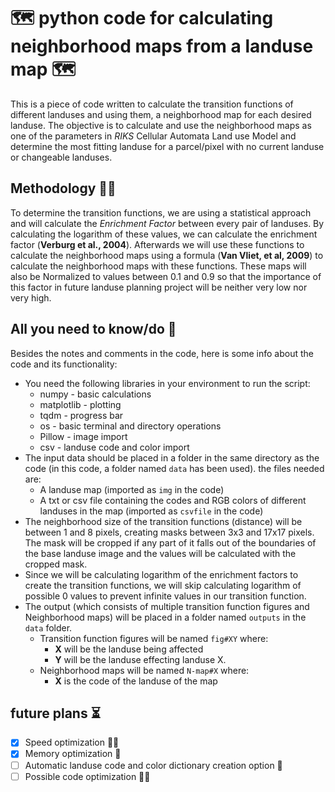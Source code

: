 # 🗺 **python code for calculating neighborhood maps from a landuse map** 🗺

This is a piece of code written to calculate the transition functions of different landuses and using them, a neighborhood map for each desired landuse. The objective is to calculate and use the neighborhood maps as one of the parameters in _RIKS_ Cellular Automata Land use Model and determine the most fitting landuse for a parcel/pixel with no current landuse or changeable landuses.

## Methodology 👨‍🔬

To determine the transition functions, we are using a statistical approach and will calculate the _Enrichment Factor_ between every pair of landuses. By calculating the logarithm of these values, we can calculate the enrichment factor (**Verburg et al., 2004**).
Afterwards we will use these functions to calculate the neighborhood maps using a formula (**Van Vliet, et al, 2009**) to calculate the neighborhood maps with these functions.
These maps will also be Normalized to values between 0.1 and 0.9 so that the importance of this factor in future landuse planning project will be neither very low nor very high.

## All you need to know/do 🤔

Besides the notes and comments in the code, here is some info about the code and its functionality:

- You need the following libraries in your environment to run the script:
  - numpy - basic calculations
  - matplotlib - plotting
  - tqdm - progress bar
  - os - basic terminal and directory operations
  - Pillow - image import
  - csv - landuse code and color import
- The input data should be placed in a folder in the same directory as the code (in this code, a folder named `data` has been used). the files needed are:
  - A landuse map (imported as `img` in the code)
  - A txt or csv file containing the codes and RGB colors of different landuses in the map (imported as `csvfile` in the code)
- The neighborhood size of the transition functions (distance) will be between 1 and 8 pixels, creating masks between 3x3 and 17x17 pixels. The mask will be cropped if any part of it falls out of the boundaries of the base landuse image and the values will be calculated with the cropped mask.
- Since we will be calculating logarithm of the enrichment factors to create the transition functions, we will skip calculating logarithm of possible 0 values to prevent infinite values in our transition function.
- The output (which consists of multiple transition function figures and Neighborhood maps) will be placed in a folder named `outputs` in the `data` folder.
  - Transition function figures will be named `fig#XY` where:
    - **X** will be the landuse being affected
    - **Y** will be the landuse effecting landuse X.
  - Neighborhood maps will be named `N-map#X` where:
    - **X** is the code of the landuse of the map

## future plans ⏳

- [x] Speed optimization 🏃‍♂️
- [X] Memory optimization 💾
- [ ] Automatic landuse code and color dictionary creation option 📝
- [ ] Possible code optimization 👨‍💻
